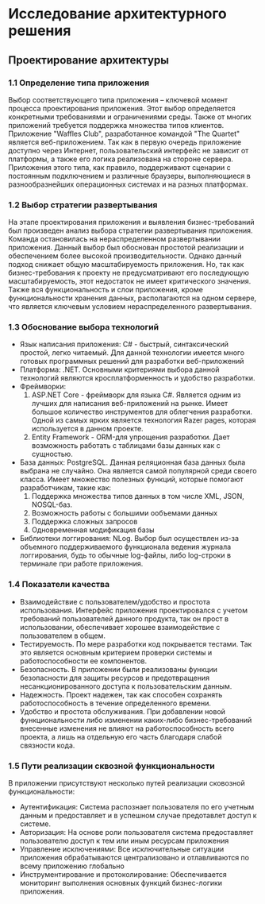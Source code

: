 # Исследование архитектурного решения
## Проектирование архитектуры

### 1.1 Определение типа приложения
Выбор соответствующего типа приложения – ключевой момент процесса проектирования приложения.
Этот выбор определяется конкретными требованиями и ограничениями среды.
Также от многих приложений требуется поддержка множества типов клиентов.
Приложение "Waffles Club", разработанное командой "The Quartet" является веб-приложением.
Так как в первую очередь приложение доступно через Интернет, пользовательский интерфейс не зависит от платформы, а также его логика реализована на стороне сервера.
Приложения этого типа, как правило, поддерживают сценарии с постоянным подключением и различные браузеры, 
выполняющиеся в разнообразнейших операционных системах и на разных платформах.

### 1.2 Выбор стратегии развертывания
На этапе проектирования приложения и выявления бизнес-требований был произведен анализ выбора стратегии развертывания приложения. 
Команда остановилась на нераспределенном развертывании приложения. Данный выбор был обоснован простотой реализации и обеспечением более высокой производительности. 
Однако данный подход снижает общую масштабируемость приложения. 
Но, так как бизнес-требования к проекту не предусматривают его последующую масштабируемость, этот недостаток не имеет критического значения.
Также вся функциональность и слои приложения, кроме
функциональности хранения данных, располагаются на одном сервере, что является ключевым условием нераспределенного развертывания.

### 1.3 Обоснование выбора технологий
- Язык написания приложения: C# - быстрый, синтаксический простой, легко читаемый. Для данной технологии имеется много готовых программных решений для разработки веб-приложений
- Платформа: .NET. Основными критериями выбора данной технологий являются кросплатформенность и удобство разработки.
- Фреймворки: 
  1. ASP.NET Core - фреймворк для языка C#. Является одним из лучших для написания веб-приложений на рынке.
  Имеет большое количество инструментов для облегчения разработки. Одной из самых ярких является технология Razer pages, которая используется в данном проекте. 
  2. Entity Framework - ORM-для упрощения разработки. Дает возможность работать с таблицами базы данных как с сущностью.
- База данных: PostgreSQL. Данная реляционная база данных была выбрана не случайно. Она является самой популярной среди своего класса. Имеет множество полезных функций, которые помогают разработчикам, такие как: 
  1. Поддержка множества типов данных в том числе XML, JSON, NOSQL-баз.
  2. Возможность работы с большими ообъемами данных
  3. Поддержка сложных запросов
  4. Одновременная модификация базы
- Библиотеки логгирования: NLog. Выбор был осуществлен из-за объемного поддерживаемого функционала ведения журнала логгирования, будь то обычные log-файлы, либо log-строки в терминале при работе приложения.

### 1.4 Показатели качества
- Взаимодействие с пользователем/удобство и простота использования. Интерфейс приложения проектировался с учетом требований пользователей данного продукта, так он прост в использовании, обеспечивает хорошее взаимодействие с пользователем в общем. 
- Тестируемость. По мере разработки код покрывается тестами. Так это является основным критерием проверки системы и работоспособности ее компонентов.
- Безопасность. В приложении были реализованы функции безопасности для защиты ресурсов и предотвращения несанкционированного доступа к пользовательским данным.
- Надежность. Проект надежен, так как способен сохранять работоспособность в течение определенного времени.
- Удобство и простота обслуживания. При добавлении новой функциональности либо изменении каких-либо бизнес-требований внесенные изменения не влияют на работоспособность всего проекта, а лишь на отдельную его часть благодаря слабой связности кода.

### 1.5 Пути реализации сквозной функциональности
В приложении присутствуют несколько путей реализации сковозной функциональности:
- Аутентификация: Система распознает пользователя по его учетным данным и предоставляет и в успешном случае предотавлет доступ к системе. 
- Авторизация: На основе роли пользователя система предоставляет пользователю доступ к тем или иным ресурсам приложения
- Управление исключениями: Все исключительные ситуации приложения обрабатываются централизовано и отлавливаются по всему приложению глобально
- Инструментирование и протоколирование: Обеспечивается мониторинг выполнения основных функций бизнес-логики приложения.

